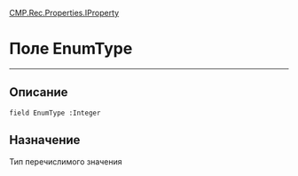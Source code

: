 ﻿---
Link: CMP.Rec.Properties.IProperty.@EnumType
---

<!---  Навигация
[Имя проекта](#) :
-->
[CMP.Rec.Properties.IProperty](Default)

# Поле EnumType
---

## Описание

    field EnumType :Integer

<!--
## Аргументы{#Args}

### Аргумент1

Описание аргумента 1
-->

## Назначение

Тип перечислимого значения

<!--
## Пример

    EnumType...
-->

